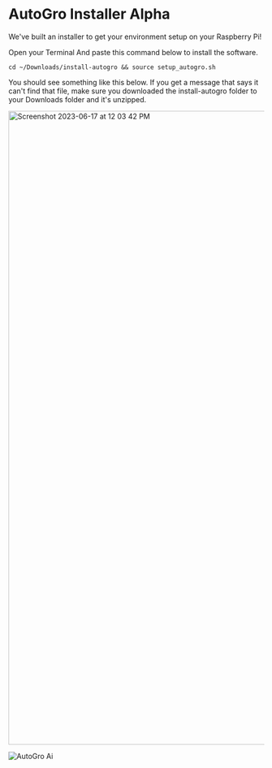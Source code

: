 # AutoGro Installer **Alpha**
We've built an installer to get your environment setup on your Raspberry Pi!

Open your Terminal And paste this command below to install the software.

```cd ~/Downloads/install-autogro && source setup_autogro.sh```

You should see something like this below. If you get a message that says it can't find that file, make sure you downloaded the install-autogro folder to your Downloads folder and it's unzipped.

<img width="1249" alt="Screenshot 2023-06-17 at 12 03 42 PM" src="https://github.com/autogro-ai/install-autogro/assets/131834659/b4e3ea19-7200-4d27-8a82-349b3d57fd43">

![AutoGro Ai](https://github.com/autogro-ai/install-autogro/assets/131834659/f3767225-78d8-4132-957d-80623c239a73)
